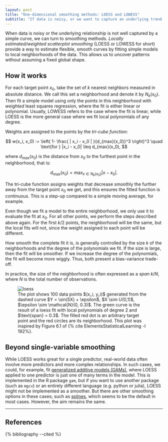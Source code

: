 ```yaml
---
layout: post
title: "One-dimensional smoothing methods: LOESS and LOWESS"
subtitle: "If data is noisy, or we want to capture an underlying trend without assuming a fixed global shape., we can use smoothing methods. Here, I describe one such method and briefly discuss its usage in more complex cases than single-variable smoothing."
---
```

When data is noisy or the underlying relationship is not well captured by a simple curve, we can turn to smoothing methods. *Locally estimated/weighted scatterplot smoothing* (LOESS or LOWESS for short) provide a way to estimate flexible, smooth curves by fitting simple models to local neighborhoods of the data. This allows us to uncover patterns without assuming a fixed global shape.

## How it works
For each target point $x_0$, take the set of $k$ nearest neighbors measured in absolute distance. We call this set a neighborhood and denote it by $N_k(x_0)$. Then fit a simple model using only the points in this neighborhood with *weighted* least squares regression, where the fit is either linear or polynomial. Usually, LOWESS refers to the case where the fit is linear, while LOESS is the more general case where we fit local polynomials of any degree.

Weights are assigned to the points by the *tri-cube function*:

$$
w(x_i, x_0) := \left( 1- \frac{ | x_i - x_0 | }{d_{max}(x_0)}^3 \right)^3 \quad \text{for } |x_i - x_0| \leq d_{max}(x_0),
$$

where $d_{max}(x_0)$ is the distance from $x_0$ to the furthest point in the neighborhood, that is:

$$ 
d_{max}(x_0) = \max_{x \in N_k(x_0)} | x - x_0 |.
$$

The tri-cube function assigns weights that decrease smoothly the further away from the target point $x_0$ we get, and this ensures the fitted function is continuous. This is a step-up compared to a simple moving average, for example.

Even though we fit a model to the entire neighborhood, we only use it to evaluate the fit at $x_0$. For all other points, we perform the steps described above again. For the first $k/2$ points, the neighborhood will be the same, but the local fits will not, since the weight assigned to each point will be different.

How smooth the complete fit it is, is generally controlled by the size $k$ of the neighborhoods and the degree of the polynomials we fit. If the size is large, then the fit will be smoother. If we increase the degree of the polynomials, the fit will become more wiggly. Thus, both present a bias-variance trade-off. 

In practice, the size of the neighborhood is often expressed as a *span* $k/N$, where $N$ is the total number of observations.

<figure class="figure img-figure">
  <img src="{{ '/assets/images/loess.png' | relative_url }}" alt="loess" class="img-fluid">
  <figcaption class="figure-caption">
    The plot shows 100 data points $(x_i, y_i)$ generated from the dashed curve $Y = \sin(5X) + \epsilon$, $X \sim U(0,1)$, $\epsilon \sim \mathcal{N}(0, 0.3)$. The green curve is the result of a loess fit with local polynomials of degree 2 and $\text{span} = 0.3$. The filled red dot is an arbitrary target point and the red circles are its neighborhood. This plot was inspired by Figure 6.1 of {% cite ElementsStatisticalLearning -l 192%}.
  </figcaption>
</figure>

## Beyond single-variable smoothing
While LOESS works great for a single predictor, real-world data often involve more predictors and more complex relationships. In such cases, we could, for example, fit [generalized additive models (GAMs)](https://en.wikipedia.org/wiki/Generalized_additive_model), where LOESS applied to one predictor is just one of many terms in the model. This is implemented in the R package `gam`, but if you want to use another package (such as `mgcv`) or an entirely different language (e.g. python or julia), LOESS might not be implemented as a smoother. But there are other smoothing options in these cases; such as [splines](https://en.wikipedia.org/wiki/Smoothing_spline), which seems to be the default in most cases. However, the aim remains the same.

---

## References
{% bibliography --cited %}